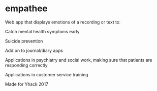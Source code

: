 # empathee
Web app that displays emotions of a recording or text to:

Catch mental health symptoms early

Suicide prevention

Add on to journal/diary apps

Applications in psychiatry and social work, making sure that patients are responding correctly

Applications in customer service training

Made for Yhack 2017
